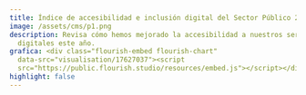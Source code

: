 ```yaml
---
title: Índice de accesibilidad e inclusión digital del Sector Público 2023
image: /assets/cms/p1.png
description: Revisa cómo hemos mejorado la accesibilidad a nuestros servicios
  digitales este año.
grafica: <div class="flourish-embed flourish-chart"
  data-src="visualisation/17627037"><script
  src="https://public.flourish.studio/resources/embed.js"></script></div>
highlight: false
---
```

